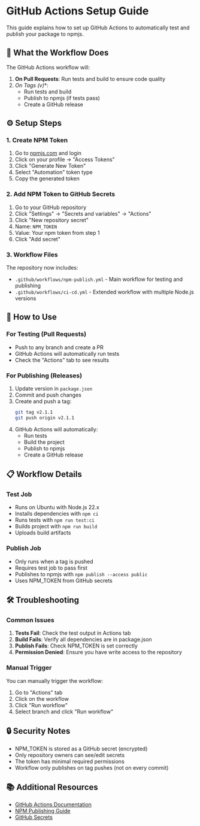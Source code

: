 # GitHub Actions Setup Guide

This guide explains how to set up GitHub Actions to automatically test and publish your package to npmjs.

## 🚀 What the Workflow Does

The GitHub Actions workflow will:

1. **On Pull Requests**: Run tests and build to ensure code quality
2. **On Tags (v*)**:
   - Run tests and build
   - Publish to npmjs (if tests pass)
   - Create a GitHub release

## ⚙️ Setup Steps

### 1. Create NPM Token

1. Go to [npmjs.com](https://www.npmjs.com/) and login
2. Click on your profile → "Access Tokens"
3. Click "Generate New Token"
4. Select "Automation" token type
5. Copy the generated token

### 2. Add NPM Token to GitHub Secrets

1. Go to your GitHub repository
2. Click "Settings" → "Secrets and variables" → "Actions"
3. Click "New repository secret"
4. Name: `NPM_TOKEN`
5. Value: Your npm token from step 1
6. Click "Add secret"

### 3. Workflow Files

The repository now includes:
- `.github/workflows/npm-publish.yml` - Main workflow for testing and publishing
- `.github/workflows/ci-cd.yml` - Extended workflow with multiple Node.js versions

## 🔄 How to Use

### For Testing (Pull Requests)
- Push to any branch and create a PR
- GitHub Actions will automatically run tests
- Check the "Actions" tab to see results

### For Publishing (Releases)
1. Update version in `package.json`
2. Commit and push changes
3. Create and push a tag:
   ```bash
   git tag v2.1.1
   git push origin v2.1.1
   ```
4. GitHub Actions will automatically:
   - Run tests
   - Build the project
   - Publish to npmjs
   - Create a GitHub release

## 📋 Workflow Details

### Test Job
- Runs on Ubuntu with Node.js 22.x
- Installs dependencies with `npm ci`
- Runs tests with `npm run test:ci`
- Builds project with `npm run build`
- Uploads build artifacts

### Publish Job
- Only runs when a tag is pushed
- Requires test job to pass first
- Publishes to npmjs with `npm publish --access public`
- Uses NPM_TOKEN from GitHub secrets

## 🛠️ Troubleshooting

### Common Issues

1. **Tests Fail**: Check the test output in Actions tab
2. **Build Fails**: Verify all dependencies are in package.json
3. **Publish Fails**: Check NPM_TOKEN is set correctly
4. **Permission Denied**: Ensure you have write access to the repository

### Manual Trigger

You can manually trigger the workflow:
1. Go to "Actions" tab
2. Click on the workflow
3. Click "Run workflow"
4. Select branch and click "Run workflow"

## 🔒 Security Notes

- NPM_TOKEN is stored as a GitHub secret (encrypted)
- Only repository owners can see/edit secrets
- The token has minimal required permissions
- Workflow only publishes on tag pushes (not on every commit)

## 📚 Additional Resources

- [GitHub Actions Documentation](https://docs.github.com/en/actions)
- [NPM Publishing Guide](https://docs.npmjs.com/packages-and-modules/contributing-packages-to-the-registry)
- [GitHub Secrets](https://docs.github.com/en/actions/security-guides/encrypted-secrets)
